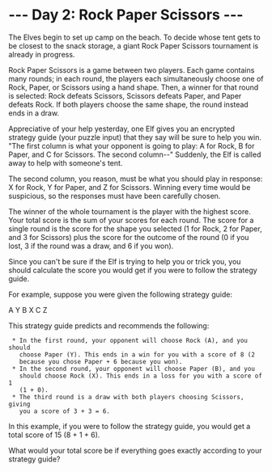 # --- Day 2: Rock Paper Scissors ---

   The Elves begin to set up camp on the beach. To decide whose tent gets to
   be closest to the snack storage, a giant Rock Paper Scissors tournament is
   already in progress.

   Rock Paper Scissors is a game between two players. Each game contains many
   rounds; in each round, the players each simultaneously choose one of Rock,
   Paper, or Scissors using a hand shape. Then, a winner for that round is
   selected: Rock defeats Scissors, Scissors defeats Paper, and Paper defeats
   Rock. If both players choose the same shape, the round instead ends in a
   draw.

   Appreciative of your help yesterday, one Elf gives you an encrypted
   strategy guide (your puzzle input) that they say will be sure to help you
   win. "The first column is what your opponent is going to play: A for Rock,
   B for Paper, and C for Scissors. The second column--" Suddenly, the Elf is
   called away to help with someone's tent.

   The second column, you reason, must be what you should play in response: X
   for Rock, Y for Paper, and Z for Scissors. Winning every time would be
   suspicious, so the responses must have been carefully chosen.

   The winner of the whole tournament is the player with the highest score.
   Your total score is the sum of your scores for each round. The score for a
   single round is the score for the shape you selected (1 for Rock, 2 for
   Paper, and 3 for Scissors) plus the score for the outcome of the round (0
   if you lost, 3 if the round was a draw, and 6 if you won).

   Since you can't be sure if the Elf is trying to help you or trick you, you
   should calculate the score you would get if you were to follow the
   strategy guide.

   For example, suppose you were given the following strategy guide:

 A Y
 B X
 C Z

   This strategy guide predicts and recommends the following:

     * In the first round, your opponent will choose Rock (A), and you should
       choose Paper (Y). This ends in a win for you with a score of 8 (2
       because you chose Paper + 6 because you won).
     * In the second round, your opponent will choose Paper (B), and you
       should choose Rock (X). This ends in a loss for you with a score of 1
       (1 + 0).
     * The third round is a draw with both players choosing Scissors, giving
       you a score of 3 + 3 = 6.

   In this example, if you were to follow the strategy guide, you would get a
   total score of 15 (8 + 1 + 6).

   What would your total score be if everything goes exactly according to
   your strategy guide?

